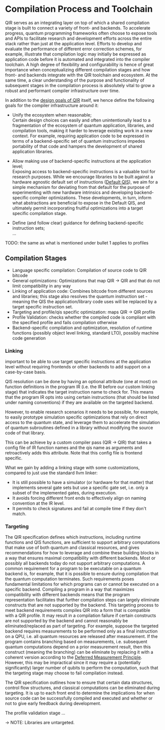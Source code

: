 # Compilation Process and Toolchain

QIR serves as an integrating layer on top of which a shared compilation stage is
built to connect a variety of front- and backends. To accelerate progress,
quantum programming frameworks often choose to expose tools and APIs to
facilitate research and development efforts across the entire stack rather than
just at the application level. Efforts to develop and evaluate the performance
of different error correction schemes, for example, illustrate that compilation
logic may initially be expressed as application code before it is automated and
integrated into the compiler toolchain. A high degree of flexibility and
configurability is hence of great importance when conceptualizing different
compilation stages and how front- and backends integrate with the QIR toolchain
and ecosystem. At the same time, a clear understanding of the purpose and
functionality of subsequent stages in the compilation process is absolutely
vital to grow a robust and performant compiler infrastructure over time.

In addition to the [design goals of
QIR](https://github.com/qir-alliance/qir-spec/blob/main/Scope.md) itself, we
hence define the following goals for the compiler infrastructure around it:

- Unify the ecosystem when reasonable; <br/>
  Certain design choices can easily and often unintentionally lead to a
  fragmentation of the ecosystem of quantum application, libraries, and
  compilation tools, making it harder to leverage existing work in a new
  context. For example, requiring application code to be expressed in terms of a
  backend-specific set of quantum instructions impedes portability of that code
  and hampers the development of shared application libraries.

- Allow making use of backend-specific instructions at the application level;
  <br /> Exposing access to backend-specific instructions is a valuable tool for
  research purposes. While we encourage libraries to be built against a hardware
  agnostic default set of instructions ([Default
  QIS](./quantum_instruction_sets/Default_QIS.md)), we aim for a simple
  mechanism for deviating from that default for the purpose of experimenting
  with new hardware intrinsics and developing backend-specific compiler
  optimizations. These developments, in turn, inform what abstractions are
  beneficial to expose in the Default QIS, and ultimately permit incorporating
  fruitful optimizations into a target specific compilation stage.

- Define (and follow clear) guidance for defining backend-specific instruction
  sets; <br /> ...

TODO: the same as what is mentioned under bullet 1 applies to profiles

## Compilation Stages

- Language specific compilation: Compilation of source code to QIR bitcode
- General optimizations: Optimizations that map QIR -> QIR and that do not limit
  compatibility in any way
- Linking of application code: Combines bitcode from different sources and
  libraries; this stage also resolves the quantum instruction set - meaning the
  QIS the application/library code uses will be replaced by a target specific
  instruction set.
- Targeting and profile/qis specific optimization: maps QIR -> QIR profile
- Profile Validation: checks whether the compiled code is compliant with the
  specified profile and fails compilation otherwise
- Backend-specific compilation and optimization, resolution of runtime functions
  (possibly object level linking, standard LTO), possibly machine code
  generation

### Linking

important to be able to use target specific instructions at the application
level without requiring frontends or other backends to add support on a
case-by-case basis.

QIS resolution can be done by having an optional attribute (one at most) on
function definitions in the program IR (i.e. the IR before our custom linking
stage) that indicates the target instruction name to check for. This means that
the program IR opts into using certain instructions (that should be listed under
naming conventions) if they are available on the targeted backend.

However, to enable research scenarios it needs to be possible, for example, to
easily prototype simulation specific optimizations that rely on direct access to
the quantum state, and leverage them to accelerate the simulation of quantum
subroutines defined in a library without modifying the source code of that
library.

This can be achieve by a custom compiler pass (QIR -> QIR) that takes a config
file of IR function names and the qis name as arguments and retroactively adds
this attribute. Note that this config file is frontend specific.

What we gain by adding a linking stage with some customizations, compared to
just use the standard llvm linker:

- It is still possible to have a simulator (or hardware for that matter) that
  implements several gate sets but use a specific gate set, i.e. only a subset
  of the implemented gates, during execution.
- It avoids forcing different front ends to effectively align on naming
  convention at the IR level.
- It permits to check signatures and fail at compile time if they don't match.

### Targeting

The QIR specification defines which instructions, including runtime functions
and QIS functions, are sufficient to support arbitrary computations that make
use of both quantum and classical resources, and gives recommendations for how
to leverage and combine these building blocks in a way that ensures maximal
compatibility with different backends. Most or possibly all backends today do
not support arbitrary computations. A common requirement for a program to be
executable on a quantum backend is, for example, that it is possible to ensure
during compilation that the quantum computation terminates. Such requirements
poses fundamental limitations for which programs can or cannot be executed on a
specific backend. Compiling a program in a way that maximizes compatibility with
different backends means that the program representation facilitates that
further compilation steps can largely eliminate constructs that are not
supported by the backend. This targeting process to meet backend requirements
compiles QIR into a form that is compatible with a QIR profile. It may result in
a compilation failure if certain constructs are not supported by the backend and
cannot reasonably be eliminated/replaced as part of targeting. For example,
suppose the targeted backend requires measurements to be performed only as a
final instruction on a QPU, i.e. all quantum resources are released after
measurement. If the program contains branching based on measurements, i.e.
subsequent quantum computations depend on a prior measurement result, then this
construct (meaning the branching) can be eliminate by replacing it with a
coherent version according to the [Deferred Measurement
Principle](https://en.wikipedia.org/wiki/Deferred_Measurement_Principle).
However, this may be impractical since it may require a (potentially
significantly) larger number of qubits to perform the computation, such that the
targeting stage may choose to fail compilation instead.

The QIR specification outlines how to ensure that certain data structures,
control flow structures, and classical computations can be eliminated during
targeting. It is up to each front end to determine the implications for when
source code can be successfully compiled and executed and whether or not to give
early feedback during development.

The profile validation stage ...

-> NOTE: Libraries are untargeted.
